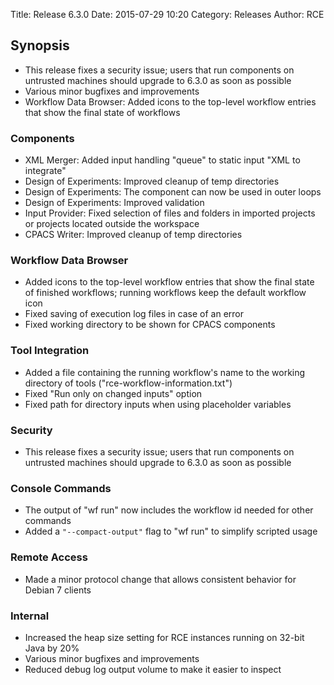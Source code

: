 Title: Release 6.3.0 
Date: 2015-07-29 10:20
Category: Releases
Author: RCE

## Synopsis

* This release fixes a security issue; users that run components on untrusted machines should upgrade to 6.3.0 as soon as possible
* Various minor bugfixes and improvements
* Workflow Data Browser: Added icons to the top-level workflow entries that show the final state of workflows 

### Components

* XML Merger: Added input handling "queue" to static input "XML to integrate"
* Design of Experiments: Improved cleanup of temp directories
* Design of Experiments: The component can now be used in outer loops
* Design of Experiments: Improved validation
* Input Provider: Fixed selection of files and folders in imported projects or projects located outside the workspace
* CPACS Writer: Improved cleanup of temp directories

### Workflow Data Browser

* Added icons to the top-level workflow entries that show the final state of finished workflows; running workflows keep the default workflow icon
* Fixed saving of execution log files in case of an error
* Fixed working directory to be shown for CPACS components

### Tool Integration

* Added a file containing the running workflow's name to the working directory of tools ("rce-workflow-information.txt")
* Fixed "Run only on changed inputs" option
* Fixed path for directory inputs when using placeholder variables


### Security

* This release fixes a security issue; users that run components on untrusted machines should upgrade to 6.3.0 as soon as possible

### Console Commands

* The output of "wf run" now includes the workflow id needed for other commands
* Added a <code>"--compact-output"</code> flag to "wf run" to simplify scripted usage

### Remote Access

* Made a minor protocol change that allows consistent behavior for Debian 7 clients

### Internal

* Increased the heap size setting for RCE instances running on 32-bit Java by 20%
* Various minor bugfixes and improvements
* Reduced debug log output volume to make it easier to inspect